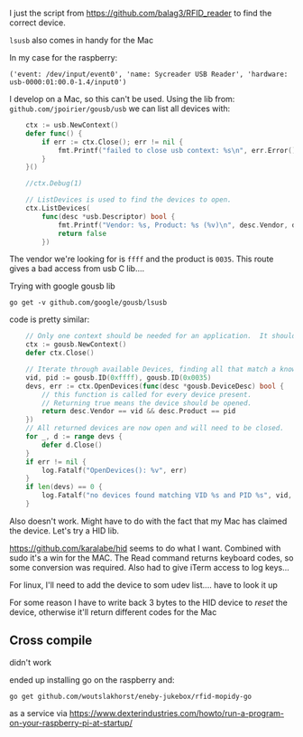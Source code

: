 I just the script from https://github.com/balag3/RFID_reader to find the correct device.

`lsusb` also comes in handy for the Mac

In my case for the raspberry:

```
('event: /dev/input/event0', 'name: Sycreader USB Reader', 'hardware: usb-0000:01:00.0-1.4/input0')
``` 

I develop on a Mac, so this can't be used. Using the lib from: `github.com/jpoirier/gousb/usb` we can list all devices with:

```go
    ctx := usb.NewContext()
	defer func() {
		if err := ctx.Close(); err != nil {
			fmt.Printf("failed to close usb context: %s\n", err.Error())
		}
	}()

	//ctx.Debug(1)

	// ListDevices is used to find the devices to open.
	ctx.ListDevices(
		func(desc *usb.Descriptor) bool {
			fmt.Printf("Vendor: %s, Product: %s (%v)\n", desc.Vendor, desc.Product, desc)
			return false
		})
```

The vendor we're looking for is `ffff` and the product is `0035`.
This route gives a bad access from usb C lib....

Trying with google gousb lib 
```
go get -v github.com/google/gousb/lsusb
```

code is pretty similar:

```go
    // Only one context should be needed for an application.  It should always be closed.
	ctx := gousb.NewContext()
	defer ctx.Close()

	// Iterate through available Devices, finding all that match a known VID/PID.
	vid, pid := gousb.ID(0xffff), gousb.ID(0x0035)
	devs, err := ctx.OpenDevices(func(desc *gousb.DeviceDesc) bool {
		// this function is called for every device present.
		// Returning true means the device should be opened.
		return desc.Vendor == vid && desc.Product == pid
	})
	// All returned devices are now open and will need to be closed.
	for _, d := range devs {
		defer d.Close()
	}
	if err != nil {
		log.Fatalf("OpenDevices(): %v", err)
	}
	if len(devs) == 0 {
		log.Fatalf("no devices found matching VID %s and PID %s", vid, pid)
	}
```

Also doesn't work. Might have to do with the fact that my Mac has claimed the device.
Let's try a HID lib.

https://github.com/karalabe/hid seems to do what I want.
Combined with sudo it's a win for the MAC. The Read command returns keyboard codes, so some conversion was required.
Also had to give iTerm access to log keys...

For linux, I'll need to add the device to som udev list.... have to look it up

For some reason I have to write back 3 bytes to the HID device to *reset* the device, otherwise it'll return different codes for the Mac

## Cross compile

didn't work

ended up installing go on the raspberry and:

```
go get github.com/woutslakhorst/eneby-jukebox/rfid-mopidy-go
```

as a service via https://www.dexterindustries.com/howto/run-a-program-on-your-raspberry-pi-at-startup/

